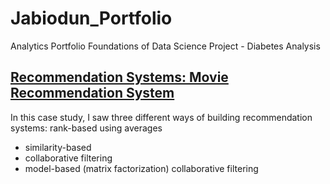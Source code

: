 # Jabiodun_Portfolio
Analytics Portfolio 
Foundations of Data Science Project - Diabetes Analysis 

## [Recommendation Systems: Movie Recommendation System]([https://github.com/dynamique1/Jabiodun_Portfolio/blob/main/Copy%20of%20Project_Movie_Recommendation_Learners_Notebook_final.ipynb](https://github.com/dynamique1/Jabiodun_Portfolio/blob/14b4b0b84a11a59fc2ac2885759a5663b757eb7d/Copy%20of%20Project_Movie_Recommendation_Learners_Notebook_final.ipynb))

In this case study, I saw three different ways of building recommendation systems:
rank-based using averages
- similarity-based 
- collaborative filtering
- model-based (matrix factorization) collaborative filtering
